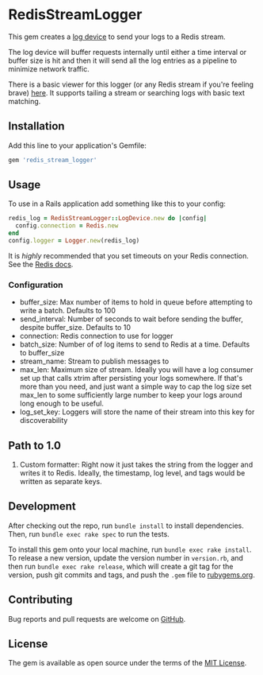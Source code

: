 # RedisStreamLogger

This gem creates a [log device](https://github.com/ruby/logger/blob/bf6d5aa37ee954afc49a407e67fb96064a52af62/lib/logger/log_device.rb) to send your logs to a Redis stream.

The log device will buffer requests internally until either a time interval or buffer size is hit and then it will send all the log entries as a pipeline to minimize network
traffic.

There is a basic viewer for this logger (or any Redis stream if you're feeling brave) [here](https://github.com/mlh758/stream_log_viewer). It supports tailing
a stream or searching logs with basic text matching.

## Installation

Add this line to your application's Gemfile:

```ruby
gem 'redis_stream_logger'
```

## Usage

To use in a Rails application add something like this to your config:

```rb
redis_log = RedisStreamLogger::LogDevice.new do |config|
  config.connection = Redis.new
end
config.logger = Logger.new(redis_log)
```

It is _highly_ recommended that you set timeouts on your Redis connection. See the [Redis docs](https://github.com/redis/redis-rb/#timeouts).

### Configuration

* buffer_size: Max number of items to hold in queue before attempting to write a batch. Defaults to 100
* send_interval: Number of seconds to wait before sending the buffer, despite buffer_size. Defaults to 10
* connection: Redis connection to use for logger
* batch_size: Number of of log items to send to Redis at a time. Defaults to buffer_size
* stream_name: Stream to publish messages to
* max_len: Maximum size of stream. Ideally you will have a log consumer set up that calls xtrim after persisting your logs somewhere.
  If that's more than you need, and just want a simple way to cap the log size set max_len to some sufficiently large number to keep your logs around long enough to be useful.
* log_set_key: Loggers will store the name of their stream into this key for discoverability

## Path to 1.0

1. Custom formatter: Right now it just takes the string from the logger and writes it to Redis. Ideally, the timestamp, log level, and tags would be written as separate keys.

## Development

After checking out the repo, run `bundle install` to install dependencies. Then, run `bundle exec rake spec` to run the tests.

To install this gem onto your local machine, run `bundle exec rake install`. To release a new version, update the version number in `version.rb`, and then run `bundle exec rake release`, which will create a git tag for the version, push git commits and tags, and push the `.gem` file to [rubygems.org](https://rubygems.org).

## Contributing

Bug reports and pull requests are welcome on [GitHub](https://github.com/mlh758/redis_stream_logger).

## License

The gem is available as open source under the terms of the [MIT License](https://opensource.org/licenses/MIT).

